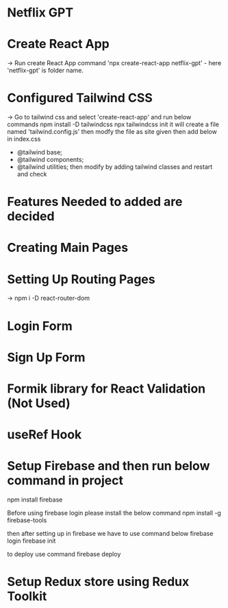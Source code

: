 # Netflix GPT

# Create React App

-> Run create React App command 'npx create-react-app netflix-gpt' - here 'netflix-gpt' is folder name.

# Configured Tailwind CSS

-> Go to tailwind css and select 'create-react-app' and run below commands
npm install -D tailwindcss
npx tailwindcss init
it will create a file named 'tailwind.config.js'
then modfy the file as site given
then add below in index.css

-   @tailwind base;
-   @tailwind components;
-   @tailwind utilities;
    then modify by adding tailwind classes and restart and check

# Features Needed to added are decided

# Creating Main Pages

# Setting Up Routing Pages

-> npm i -D react-router-dom

# Login Form

# Sign Up Form

# Formik library for React Validation (Not Used)

# useRef Hook

# Setup Firebase and then run below command in project

npm install firebase

Before using firebase login please install the below command
npm install -g firebase-tools

then after setting up in firebase we have to use command below
firebase login
firebase init

to deploy use command
firebase deploy

# Setup Redux store using Redux Toolkit
